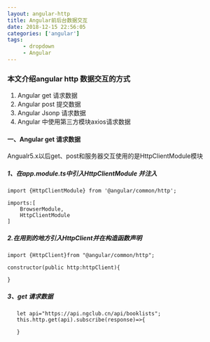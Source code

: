```yaml
---
layout: angular-http
title: Angular前后台数据交互
date: 2018-12-15 22:56:05
categories: ['angular'] 
tags:
     - dropdown
     - Angular
---
```


### 本文介绍angular http 数据交互的方式
1. Angular get 请求数据
2. Angular post 提交数据
3. Angular Jsonp 请求数据
4. Angular 中使用第三方模块axios请求数据
#### 一、Angular get 请求数据
Angualr5.x以后get、post和服务器交互使用的是HttpClientModule模块
##### 1、在app.module.ts中引入HttpClientModule 并注入
```
import {HttpClientModule} from '@angular/common/http';

imports:[
    BrowserModule,
    HttpClientModule
]
```
##### 2.在用到的地方引入HttpClient并在构造函数声明
 ```
import {HttpClient}from "@angular/common/http";

constructor(public http:httpClient){

}
```

##### 3、get 请求数据
```
   let api="https://api.ngclub.cn/api/booklists";
   this.http.get(api).subscribe(response)=>{
       
   }
   ```